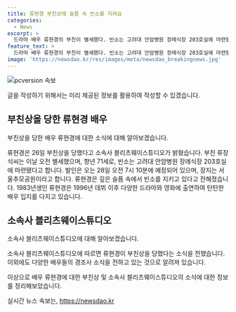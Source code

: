 ```yaml
---
title: 류현경 부친상에 슬픔 속 빈소를 지켜요
categories:
  - News
excerpt: >
  드라마 배우 류현경의 부친이 별세했다. 빈소는 고려대 안암병원 장례식장 203호실에 마련됐으며, 발인은 28일 오전 7시 10분이며, 장지는 서울추모공원이다. 류현경은 깊은 슬픔 속에서 빈소를 지키고 있다. 류현경은 1996년 데뷔 이후 탄탄한 배우 입지를 다졌으며, 이에 따른 애도와 조건문을 전해졌다. [출처: CBS노컷뉴스]
feature_text: >
  드라마 배우 류현경의 부친이 별세했다. 빈소는 고려대 안암병원 장례식장 203호실에 마련됐으며, 발인은 28일 오전 7시 10분이며, 장지는 서울추모공원이다. 류현경은 깊은 슬픔 속에서 빈소를 지키고 있다. 류현경은 1996년 데뷔 이후 탄탄한 배우 입지를 다졌으며, 이에 따른 애도와 조건문을 전해졌다. [출처: CBS노컷뉴스]
image: 'https://newsdao.kr/res/images/meta/newsdao_breakingnews.jpg'
---
```


<p><img src="https://newsdao.kr/res/images/meta/newsdao_breakingnews.jpg" alt="pcversion 속보" /></p>

<p>글을 작성하기 위해서는 미리 제공된 정보를 활용하여 작성할 수 있겠습니다.</p>

<h2 data-ke-size="size26">부친상을 당한 류현경 배우</h2>

<p>부친상을 당한 배우 류현경에 대한 소식에 대해 알아보겠습니다.</p>

<p data-ke-size="size16">류현경은 26일 부친상을 당했다고 소속사 블리츠웨이스튜디오가 밝혔습니다. 부친 류장식씨는 이날 오전 별세했으며, 향년 71세로, 빈소는 고려대 안암병원 장례식장 203호실에 마련됐다고 합니다. 발인은 오는 28일 오전 7시 10분에 예정되어 있으며, 장지는 서울추모공원이라고 합니다. 류현경은 깊은 슬픔 속에서 빈소를 지키고 있다고 전해졌습니다. 1983년생인 류현경은 1996년 데뷔 이후 다양한 드라마와 영화에 출연하여 탄탄한 배우 입지를 다지고 있습니다.</p>

<h2 data-ke-size="size26">소속사 블리츠웨이스튜디오</h2>

<p>소속사 블리츠웨이스튜디오에 대해 알아보겠습니다.</p>

<p data-ke-size="size16">소속사 블리츠웨이스튜디오에 따르면 류현경이 부친상을 당했다는 소식을 전했습니다. 이외에도 다양한 배우들의 경조사 소식을 전하고 있는 것으로 알려져 있습니다.</p>

<p>이상으로 배우 류현경에 대한 부친상 및 소속사 블리츠웨이스튜디오의 소식에 대한 정보를 정리해보았습니다.</p>
실시간 뉴스 속보는, <a href="https://newsdao.kr" rel="dofollow">https://newsdao.kr</a>


